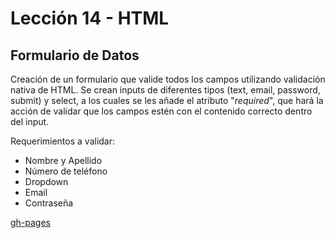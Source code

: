 # Lección 14 - HTML
## Formulario de Datos

Creación de un formulario que valide todos los campos utilizando validación nativa de HTML.
Se crean inputs de diferentes tipos (text, email, password, submit) y select, a los cuales se les añade el atributo "*required*", que hará la acción de validar que los campos estén con el contenido correcto dentro del input.

Requerimientos a validar:

 * Nombre y Apellido
 * Número de teléfono
 * Dropdown
 * Email
 * Contraseña

[gh-pages](https://paulaponce.github.io/leccion-14/)